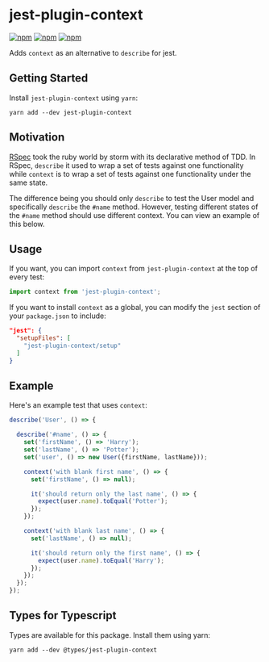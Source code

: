 # jest-plugin-context

[![npm](https://img.shields.io/npm/v/jest-plugin-context.svg)](https://www.npmjs.com/package/jest-plugin-context)
[![npm](https://img.shields.io/npm/dt/jest-plugin-context.svg)](https://www.npmjs.com/package/jest-plugin-context)
[![npm](https://img.shields.io/npm/l/jest-plugin-context.svg)](https://github.com/negativetwelve/jest-plugins/blob/master/LICENSE)

Adds `context` as an alternative to `describe` for jest.

## Getting Started

Install `jest-plugin-context` using `yarn`:

```shell
yarn add --dev jest-plugin-context
```

## Motivation

[RSpec](http://rspec.info/) took the ruby world by storm with its declarative method of TDD. In RSpec, `describe` it used to wrap a set of tests against one functionality while `context` is to wrap a set of tests against one functionality under the same state.

The difference being you should only `describe` to test the User model and specifically `describe` the `#name` method. However, testing different states of the `#name` method should use different context. You can view an example of this below.

## Usage

If you want, you can import `context` from `jest-plugin-context` at the top of every test:

```javascript
import context from 'jest-plugin-context';
```

If you want to install `context` as a global, you can modify the `jest` section of your `package.json` to include:

```json
"jest": {
  "setupFiles": [
    "jest-plugin-context/setup"
  ]
}
```

## Example

Here's an example test that uses `context`:

```javascript
describe('User', () => {

  describe('#name', () => {
    set('firstName', () => 'Harry');
    set('lastName', () => 'Potter');
    set('user', () => new User({firstName, lastName}));

    context('with blank first name', () => {
      set('firstName', () => null);

      it('should return only the last name', () => {
        expect(user.name).toEqual('Potter');
      });
    });

    context('with blank last name', () => {
      set('lastName', () => null);

      it('should return only the first name', () => {
        expect(user.name).toEqual('Harry');
      });
    });
  });
});
```

## Types for Typescript

Types are available for this package. Install them using yarn:
```
yarn add --dev @types/jest-plugin-context
```
